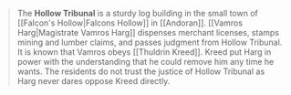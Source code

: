 > The **Hollow Tribunal** is a sturdy log building in the small town of [[Falcon's Hollow|Falcons Hollow]] in [[Andoran]]. [[Vamros Harg|Magistrate Vamros Harg]] dispenses merchant licenses, stamps mining and lumber claims, and passes judgment from Hollow Tribunal. It is known that Vamros obeys [[Thuldrin Kreed]]. Kreed put Harg in power with the understanding that he could remove him any time he wants. The residents do not trust the justice of Hollow Tribunal as Harg never dares oppose Kreed directly.








